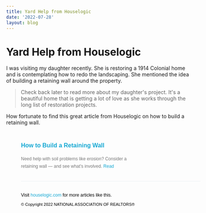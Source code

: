```yaml
---
title: Yard Help from Houselogic
date: '2022-07-28'
layout: blog
---
```


# Yard Help from Houselogic

I was visiting my daughter recently.  She is restoring a 1914 Colonial home and is contemplating how to redo the landscaping.  She mentioned the idea of building a retaining wall around the property.

>Check back later to read more about my daughter's project.  It's a beautiful home that is getting a lot of love as she works through the long list of restoration projects.

How fortunate to find this great article from Houselogic on how to build a retaining wall.

<div style="letter-spacing:normal!important;width:485px!important; padding:0 40px!important; font-family:Arial,sans-serif!important;"> <ul style="letter-spacing:normal!important;list-style:none!important;margin:0 0 30px!important;padding-left:0;float:left;width:485px;font-family:Arial,sans-serif!important;"> <li style="letter-spacing:normal!important;font-family:Arial,sans-serif!important;display:block;vertical-align:baseline!important;padding:30px 0!important; border-bottom:1px solid #ebf0f2!important; color:#777!important; font-size:12px!important; line-height:20px!important;float:left;width:485px;"> <div style="letter-spacing:normal!important;font-family:Arial,sans-serif!important;position:relative!important; float:left!important; width:179px!important;"> <a href=https://www.houselogic.com/by-room/yard-patio/how-to-build-a-retaining-wall/ style="letter-spacing:normal!important;font-family:Arial,sans-serif!important;color:#16a8d3!important; text-decoration:none!important;"> <img style="border:0 none;" src=https://static.houselogic.com/content/images/sized/article_how-to-build-a-retaining-wall_1f5d3189820b53b6984817b1bc7b95b5_3x2_jpg_168x112_q85.jpg alt="" title="How to Build a Retaining Wall" /> </a> </div> <h3 style="letter-spacing:normal!important;font-family:Arial,sans-serif!important;float:left;width:306px;margin:0; font-size:16px!important; font-weight:bold!important; padding-bottom:16px;"><a style="color:#16a8d3!important; text-decoration:none!important;" href=https://www.houselogic.com/by-room/yard-patio/how-to-build-a-retaining-wall/ target="_blank">How to Build a Retaining Wall</a></h3> <p style="letter-spacing:normal!important;font-family:Arial,sans-serif!important;margin:0;float:left;width:306px;">Need help with soil problems like erosion? Consider a retaining wall — and see what’s involved. <a target="_blank" style="color:#16a8d3!important; text-decoration:none!important;" href=https://www.houselogic.com/by-room/yard-patio/how-to-build-a-retaining-wall/>Read</a></p> <div style="clear:both;"></div> </li> </ul> <div style="float:left;width:485px;"> <p style="letter-spacing:normal!important;font-family:Arial,sans-serif!important;margin:0 0 12px!important; color:#000!important; font-size:12px!important;">Visit <a style="color:#16a8d3!important; text-decoration:none!important;" href=https://www.houselogic.com>houselogic.com</a> for more articles like this.</p> <p style="letter-spacing:normal!important;font-family:Arial,sans-serif!important;margin:0 0 12px!important; color:#000!important; font-size:11px!important;">© Copyright 2022 NATIONAL ASSOCIATION OF REALTORS®</p> </div> </div>
